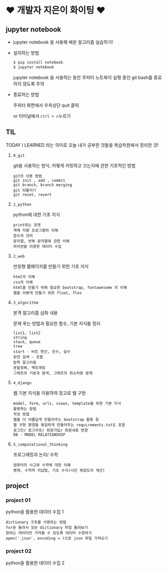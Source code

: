 # ♥ 개발자 지은이 화이팅 ♥

## jupyter notebook

* jupyter notebook 을 사용해 배운 알고리즘 실습하기!

* 설치하는 방법

  ```bash
  $ pip install notebook
  $ jupyter notebook
  ```

  jupyter notebook 을 사용하는 동안 주피터 노트북이 실행 중인 git bash를 종료하지 않도록 주의

* 종료하는 방법

  주피터 화면에서 우측상단 quit 클릭

  or 터미널에서 `ctrl + c`누르기



## TIL

TODAY I LEARNED 라는 의미로 오늘 내가 공부한 것들을 복습차원에서 정리한 것!

1. `0_git`

   git을 사용하는 방식, 어떻게 커밋하고 끄는지에 관한 기초적인 방법

   ```
   git의 사용 방법
   git init , add , commit
   git branch, branch merging
   git 되돌리기
   git reset, revert
   ```

   

3. `1_python`

   python에 대한 기초 지식

   ```
   print하는 포맷
   객체 지향 프로그램의 이해
   함수의 의미
   문자열, 반복 문자열에 관한 이해
   파이썬을 이용한 데이터 수집
   ```

4. `2_web`

   반응형 웹페이지를 만들기 위한 기초 지식

   ```
   html의 이해
   css의 이해
   html을 만들기 위해 필요한 bootstrap, fontawesome 의 이해
   웹을 이쁘게 만들기 위한 float, flex
   ```

5. `3_algorithm`

   본격 알고리즘 심화 내용 

   문제 푸는 방법과 필요한 함수, 기본 지식들 정리

   ```
   list1, list2
   string
   stack, queue
   tree
   start - 비트 연산, 진수, 실수 
   완전 검색 - 조합
   탐욕 알고리즘
   분할정복, 백트래킹
   그래프의 기본과 탐색, 그래프의 최소비용 문제
   ```

6. `4_django`

   웹 기본 지식을 이용하여 장고로 웹 구현

   ```
   model, form, urls, views, template을 위한 기본 지식
   활용하는 방법
   작성 방법
   웹을 더 아름답게 만들어주는 bootstrap 활용 등
   웹 구현 환경을 동일하게 만들어주는 requirements.txt도 포함
   로그인/ 로그아웃/ 회원가입/ 회원내용 변경
   DB - MODEL RELATIONSHIP
   ```

7. `5_computational_thinking`

   프로그래밍과 논리/ 수학

   ```
   컴퓨터의 사고와 수학에 대한 이해
   명제, 수학적 귀납법, 기초 수식(시간 복잡도의 계산)
   ```

   

## project

### project 01

python을 활용한 데이터 수집 1

```
dictionary 구조를 사용하는 방법
for문 돌려서 모든 dictionary 파일 돌려보기
원하는 데이터만 가져올 수 있도록 데이터 수정하기
open('.json', encoding = )으로 json 파일 가져오기
```



### project 02

python을 활용한 데이터 수집 2

```
```

